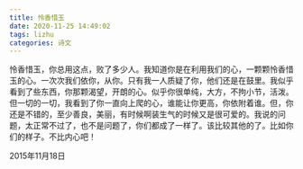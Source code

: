 ```yaml
---
title: 怜香惜玉
date: 2020-11-25 14:49:02
tags: lizhu
categories: 诗文
---
```

怜香惜玉，你总用这点，败了多少人。我知道你是在利用我们的心，一颗颗怜香惜玉的心。一次次我们依你，从你。只有我一人质疑了你，他们还是在鼓里。我似乎看到了些东西，你那颗渴望，开朗的心。似乎你很单纯，大方，不拘小节，活泼。但一切的一切，我看到了你一直向上爬的心，谁能让你更高，你依附着谁。但，你还是不错的，至少善良，美丽，有时候啊装生气的时候又是很可爱的。我说的问题，太正常不过了，也不是问题了，你们都成了一样了。该比较其他的了。比如你们的样子。不比内心吧！

2015年11月18日
